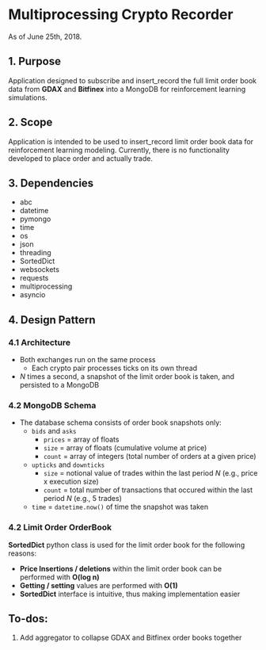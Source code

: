 # Multiprocessing Crypto Recorder
As of June 25th, 2018.
## 1. Purpose
Application designed to subscribe and insert_record the
full limit order book data from **GDAX** and **Bitfinex** into a MongoDB 
for reinforcement learning simulations.

## 2. Scope
Application is intended to be used to insert_record limit order book data for 
reinforcement learning modeling. Currently, there is no functionality 
developed to place order and actually trade.

## 3. Dependencies
- abc
- datetime
- pymongo
- time
- os
- json
- threading
- SortedDict
- websockets
- requests
- multiprocessing
- asyncio

## 4. Design Pattern
### 4.1 Architecture
- Both exchanges run on the same process
  - Each crypto pair processes ticks on its own thread  
- _N_ times a second, a snapshot of the limit order book is taken, and 
persisted to a MongoDB

### 4.2 MongoDB Schema
  - The database schema consists of order book snapshots only:
    - `bids` and `asks`
      - `prices` = array of floats
      - `size` = array of floats (cumulative volume at price)
      - `count` = array of integers (total number of orders at a given price)
    - `upticks` and `downticks`
      - `size` = notional value of trades within the last period _N_ 
      (e.g., price x execution size)
      - `count` = total number of transactions that occured within the last 
      period _N_ (e.g., 5 trades)
    - `time` = `datetime.now()` of time the snapshot was taken

### 4.2 Limit Order OrderBook
**SortedDict** python class is used for the limit order book
for the following reasons:
- **Price Insertions / deletions** within the limit order book
 can be performed with **O(log n)**
- **Getting / setting** values are performed with **O(1)**
- **SortedDict** interface is intuitive, thus making implementation easier

## To-dos:
1. Add aggregator to collapse GDAX and Bitfinex order books together